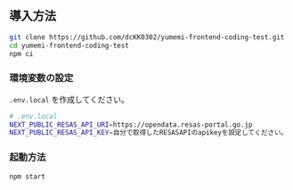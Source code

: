 ## 導入方法

```bash
git clone https://github.com/dcKK0302/yumemi-frontend-coding-test.git
cd yumemi-frontend-coding-test
npm ci
```

### 環境変数の設定

`.env.local` を作成してください。

```bash
# .env.local
NEXT_PUBLIC_RESAS_API_URI=https://opendata.resas-portal.go.jp
NEXT_PUBLIC_RESAS_API_KEY=自分で取得したRESASAPIのapikeyを設定してください。
```

### 起動方法

```bash
npm start
```
